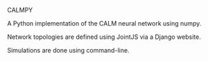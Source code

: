 CALMPY

A Python implementation of the CALM neural network using numpy. 

Network topologies are defined using JointJS via a Django website.

Simulations are done using command-line.
